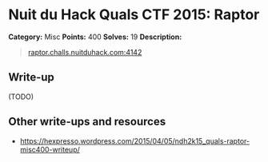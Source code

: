 # Nuit du Hack Quals CTF 2015: Raptor

**Category:** Misc
**Points:** 400
**Solves:** 19
**Description:** 

> <raptor.challs.nuitduhack.com:4142>

## Write-up

(TODO)

## Other write-ups and resources

* <https://hexpresso.wordpress.com/2015/04/05/ndh2k15_quals-raptor-misc400-writeup/>
